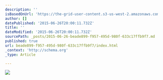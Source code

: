 ```yaml
---
description: ''
isBasedOnUrl: 'https://the-grid-user-content.s3-us-west-2.amazonaws.com/55a9be56-9b01-4fb2-a689-9fcf101c5951.jpg'
author: []
datePublished: '2015-06-26T20:00:11.732Z'
title: ''
dateModified: '2015-06-26T20:00:11.732Z'
sourcePath: _posts/2015-06-26-beade899-f957-495d-980f-633c17ffb9f7.md
published: true
url: beade899-f957-495d-980f-633c17ffb9f7/index.html
_context: 'http://schema.org'
_type: Article

---
```

![](https://the-grid-user-content.s3-us-west-2.amazonaws.com/55a9be56-9b01-4fb2-a689-9fcf101c5951.jpg)